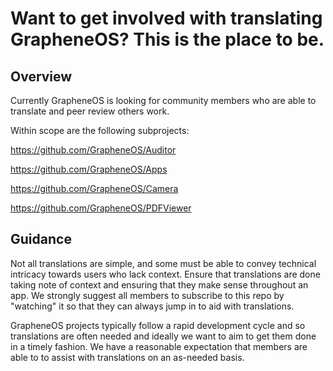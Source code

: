 # Want to get involved with translating GrapheneOS? This is the place to be.

## Overview

Currently GrapheneOS is looking for community members who are able to translate and peer review others work. 

Within scope are the following subprojects:

https://github.com/GrapheneOS/Auditor

https://github.com/GrapheneOS/Apps

https://github.com/GrapheneOS/Camera

https://github.com/GrapheneOS/PDFViewer

## Guidance

Not all translations are simple, and some must be able to convey technical intricacy towards users who lack context. 
Ensure that translations are done taking note of context and ensuring that they make sense throughout an app. We strongly
suggest all members to subscribe to this repo by "watching" it so that they can always jump in to aid with translations.

GrapheneOS projects typically follow a rapid development cycle and so translations are often needed and ideally we want
to aim to get them done in a timely fashion. We have a reasonable expectation that members are able to to assist with
translations on an as-needed basis.
